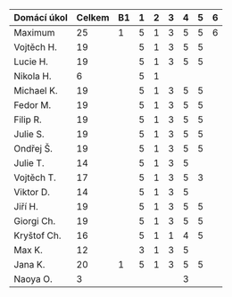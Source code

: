 | Domácí úkol | Celkem | B1 | 1 | 2 | 3 | 4 | 5 | 6 |
|-------------|--------|----|---|---|---|---|---|---|
| Maximum     | 25     | 1  | 5 | 1 | 3 | 5 | 5 | 6 |
| Vojtěch H.  | 19     |    | 5 | 1 | 3 | 5 | 5 |   |
| Lucie H.    | 19     |    | 5 | 1 | 3 | 5 | 5 |   |
| Nikola H.   | 6      |    | 5 | 1 |   |   |   |   |
| Michael K.  | 19     |    | 5 | 1 | 3 | 5 | 5 |   |
| Fedor M.    | 19     |    | 5 | 1 | 3 | 5 | 5 |   |
| Filip R.    | 19     |    | 5 | 1 | 3 | 5 | 5 |   |
| Julie S.    | 19     |    | 5 | 1 | 3 | 5 | 5 |   |
| Ondřej Š.   | 19     |    | 5 | 1 | 3 | 5 | 5 |   |
| Julie T.    | 14     |    | 5 | 1 | 3 | 5 |   |   |
| Vojtěch T.  | 17     |    | 5 | 1 | 3 | 5 | 3 |   |
| Viktor D.   | 14     |    | 5 | 1 | 3 | 5 |   |   |
| Jiří H.     | 19     |    | 5 | 1 | 3 | 5 | 5 |   |
| Giorgi Ch.  | 19     |    | 5 | 1 | 3 | 5 | 5 |   |
| Kryštof Ch. | 16     |    | 5 | 1 | 1 | 4 | 5 |   |
| Max K.      | 12     |    | 3 | 1 | 3 | 5 |   |   |
| Jana K.     | 20     | 1  | 5 | 1 | 3 | 5 | 5 |   |
| Naoya O.    | 3      |    |   |   |   | 3 |   |   |
